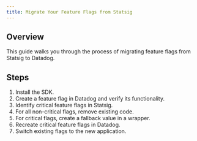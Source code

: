 ```yaml
---
title: Migrate Your Feature Flags from Statsig
---
```


## Overview

This guide walks you through the process of migrating feature flags from Statsig to Datadog.

## Steps

1. Install the SDK.
2. Create a feature flag in Datadog and verify its functionality.
3. Identify critical feature flags in Statsig.
4. For all non-critical flags, remove existing code.
5. For critical flags, create a fallback value in a wrapper.
6. Recreate critical feature flags in Datadog.
7. Switch existing flags to the new application.
